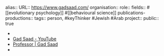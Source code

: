 alias::
URL:: https://www.gadsaad.com/
organisation::
role::
fields:: #[[evolutionary psychology]] #[[behavioural science]]
publications-productions:: 
tags:: person, #keyThinker #Jewish #Arab 
project::
public:: true

-
- [Gad Saad - YouTube](https://www.youtube.com/channel/UCLH7qUqM0PLieCVaHA7RegA)
- [Professor | Gad Saad](https://www.gadsaad.com/)
-